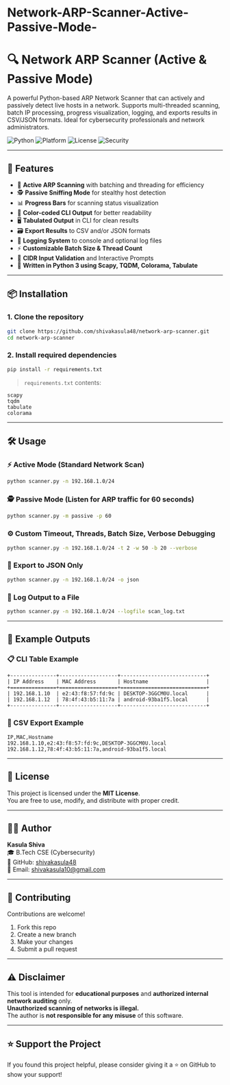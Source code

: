 # Network-ARP-Scanner-Active-Passive-Mode-

# 🔍 Network ARP Scanner (Active & Passive Mode)

A powerful Python-based ARP Network Scanner that can actively and passively detect live hosts in a network. Supports multi-threaded scanning, batch IP processing, progress visualization, logging, and exports results in CSV/JSON formats. Ideal for cybersecurity professionals and network administrators.

![Python](https://img.shields.io/badge/Python-3.10+-blue.svg)
![Platform](https://img.shields.io/badge/Platform-Windows%20%7C%20Linux-lightgrey)
![License](https://img.shields.io/badge/License-MIT-green)
![Security](https://img.shields.io/badge/Use-Ethical-red)

---

## 🚀 Features

- 🔧 **Active ARP Scanning** with batching and threading for efficiency  
- 🕵️ **Passive Sniffing Mode** for stealthy host detection  
- 📊 **Progress Bars** for scanning status visualization  
- 🌈 **Color-coded CLI Output** for better readability  
- 🖥️ **Tabulated Output** in CLI for clean results  
- 🗃️ **Export Results** to CSV and/or JSON formats  
- 📝 **Logging System** to console and optional log files  
- ⚡ **Customizable Batch Size & Thread Count**  
- 📡 **CIDR Input Validation** and Interactive Prompts  
- 🐍 **Written in Python 3 using Scapy, TQDM, Colorama, Tabulate**  

---

## 📦 Installation

### 1. Clone the repository

```bash
git clone https://github.com/shivakasula48/network-arp-scanner.git
cd network-arp-scanner
```

### 2. Install required dependencies

```bash
pip install -r requirements.txt
```

> `requirements.txt` contents:

```
scapy
tqdm
tabulate
colorama
```

---

## 🛠️ Usage

### ⚡ Active Mode (Standard Network Scan)

```bash
python scanner.py -n 192.168.1.0/24
```

### 🕵️ Passive Mode (Listen for ARP traffic for 60 seconds)

```bash
python scanner.py -m passive -p 60
```

### ⚙️ Custom Timeout, Threads, Batch Size, Verbose Debugging

```bash
python scanner.py -n 192.168.1.0/24 -t 2 -w 50 -b 20 --verbose
```

### 💾 Export to JSON Only

```bash
python scanner.py -n 192.168.1.0/24 -o json
```

### 📝 Log Output to a File

```bash
python scanner.py -n 192.168.1.0/24 --logfile scan_log.txt
```

---

## 📂 Example Outputs

### 📋 CLI Table Example

```
+---------------+-------------------+----------------------------+
| IP Address    | MAC Address       | Hostname                   |
+===============+===================+============================+
| 192.168.1.10  | e2:43:f8:57:fd:9c | DESKTOP-3GGCM0U.local      |
| 192.168.1.12  | 78:4f:43:b5:11:7a | android-93ba1f5.local      |
+---------------+-------------------+----------------------------+
```

### 📁 CSV Export Example

```
IP,MAC,Hostname
192.168.1.10,e2:43:f8:57:fd:9c,DESKTOP-3GGCM0U.local
192.168.1.12,78:4f:43:b5:11:7a,android-93ba1f5.local
```

---

## 📜 License

This project is licensed under the **MIT License**.  
You are free to use, modify, and distribute with proper credit.

---

## 👨‍💻 Author

**Kasula Shiva**  
🎓 B.Tech CSE (Cybersecurity)  
🔗 GitHub: [shivakasula48](https://github.com/shivakasula48)  
📧 Email: [shivakasula10@gmail.com](mailto:shivakasula10@gmail.com)

---

## 🙌 Contributing

Contributions are welcome!

1. Fork this repo  
2. Create a new branch  
3. Make your changes  
4. Submit a pull request  

---

## ⚠️ Disclaimer

This tool is intended for **educational purposes** and **authorized internal network auditing** only.  
**Unauthorized scanning of networks is illegal.**  
The author is **not responsible for any misuse** of this software.

---

## ⭐ Support the Project

If you found this project helpful, please consider giving it a ⭐ on GitHub to show your support!
